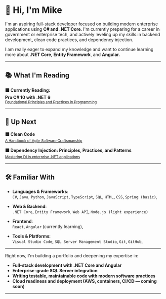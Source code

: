 # 👋 Hi, I'm Mike

I'm an aspiring full-stack developer focused on building modern enterprise applications using **C# and .NET Core**. I'm currently preparing for a career in government or enterprise tech, and actively leveling up my skills in backend development, clean code practices, and dependency injection.

I am really eager to expand my knowledge and want to continue learning more about **.NET Core**, **Entity Framework**, and **Angular.**

---

## 📚 What I'm Reading

**🟩 Currently Reading:**  
**Pro C# 10 with .NET 6**  
<sub><a href="https://www.amazon.com/Pro-NET-Foundational-Principles-Programming/dp/1484278682">Foundational Principles and Practices in Programming</a></sub>  

---

## 🧭 Up Next

**🟦 Clean Code**  
<sub><a href="https://www.amazon.com/Clean-Code-Handbook-Software-Craftsmanship/dp/0132350882">A Handbook of Agile Software Craftsmanship</a></sub>  


**🟧 Dependency Injection: Principles, Practices, and Patterns**  
<sub><a href="https://www.amazon.com/Dependency-Injection-Principles-Practices-Patterns/dp/161729473X">Mastering DI in enterprise .NET applications</a></sub>  

---

## 🛠️ Familiar With

- **Languages & Frameworks**:  
  `C#`, `Java`, `Python`, `JavaScript`, `TypeScript`, `SQL`, `HTML`, `CSS`, `Spring (basic)`, 

- **Web & Backend**:  
  `.NET Core`, `Entity Framework`, `Web API`, `Node.js (light experience)`

- **Frontend**:  
  `React`, `Angular` (currently learning), 

- **Tools & Platforms**:  
  `Visual Studio Code`, `SQL Server Management Studio`, `Git`, `GitHub`,
  

---

Right now, I'm building a portfolio and deepening my expertise in:

- **Full-stack development with .NET Core and Angular**
- **Enterprise-grade SQL Server integration**
- **Writing testable, maintainable code with modern software practices**
- **Cloud readiness and deployment (AWS, containers, CI/CD — coming soon)**

---

